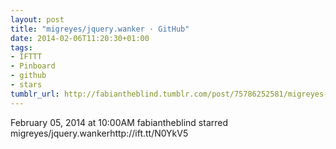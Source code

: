 ```yaml
---
layout: post
title: "migreyes/jquery.wanker · GitHub"
date: 2014-02-06T11:20:30+01:00
tags:
- IFTTT
- Pinboard
- github
- stars
tumblr_url: http://fabiantheblind.tumblr.com/post/75786252581/migreyes-jquery-wanker-github
---
```

February 05, 2014 at 10:00AM
fabiantheblind starred migreyes/jquery.wankerhttp://ift.tt/N0YkV5
